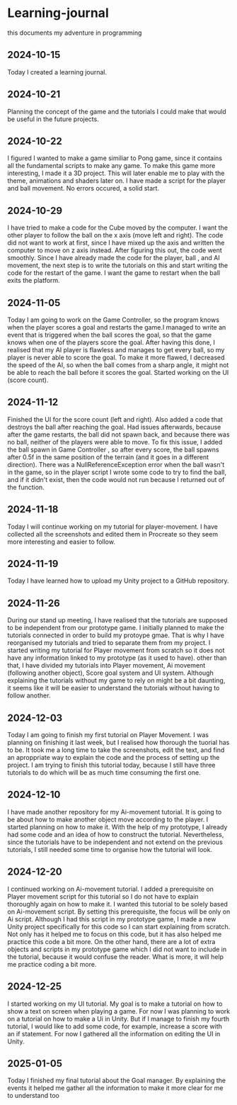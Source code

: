 # Learning-journal
this documents my adventure in programming

## 2024-10-15

Today I created a learning journal.

## 2024-10-21

Planning the concept of the game and the tutorials I could make that would be useful in the future projects.

## 2024-10-22

I figured I wanted to make a game similiar to Pong game, since it contains all the fundamental scripts to make any game. To make this game more interesting, I made it a 3D project. This will later enable me to play with the theme, animations and shaders later on. I have made a script for the player and ball movement. No errors occured, a solid start.

## 2024-10-29

I have tried to make a code for the Cube moved by the computer. I want the other player to follow the ball on the x axis (move left and right). The code did not want to work at first, since I have mixed up the axis and written the computer to move on z axis instead. After figuring this out, the code went smoothly. Since I have already made the code for the player, ball , and AI movement, the next step is to write the tutorials on this and start writing the code for the restart of the game. I want the game to restart when the ball exits the platform.

## 2024-11-05 

Today I am going to work on the Game Controller, so the program knows when the player scores a goal and restarts the game.I managed to write an event that is triggered when the ball scores the goal, so that the game knows when one of the players score the goal. After having this done, I realised that my AI player is flawless and manages to get every ball, so my player is never able to score the goal. To make it more flawed, I decreased the speed of the AI, so when the ball comes from a sharp angle, it might not be able to reach the ball before it scores the goal. Started working on the UI (score count).

## 2024-11-12

Finished the UI for the score count (left and right). Also added a code that destroys the ball after reaching the goal. Had issues afterwards, because after the game restarts, the ball did not spawn back, and because there was no ball, neither of the players were able to move.
To fix this issue, I added  the ball spawn in Game Controller , so after every score, the ball spawns after 0.5f in the same position of the terrain (and it goes in a different direction). There was a NullReferenceException error when the ball wasn't in the game, so in the player script I wrote some code to try to find the ball, and if it didn't exist, then the code would not run because I returned out of the function.

## 2024-11-18

Today I will continue working on my tutorial for player-movement. I have collected all the screenshots and edited them in Procreate so they seem more interesting and easier to follow.

## 2024-11-19

Today I have learned how to upload my Unity project to a GitHub repository.

## 2024-11-26

During our stand up meeting, I have realised that the tutorials are supposed to be independent from our prototype game. I initially planned to make the tutorials connected in order to build my protoype gmae. That is why I have reorganised my tutorials and tried to separate them from my project. I started writing my tutorial for Player movement from scratch so it does not have any information linked to my prototype (as it used to have). other than that, I have divided my tutorials into Player movement, Ai movement (following another object), Score goal system and UI system. Although explaining the tutorials without my game to rely on might be a bit daunting, it seems like it will be easier to understand the tutorials without having to follow another.

## 2024-12-03
Today I am going to finish my first tutorial on Player Movement. I was planning on finishing it last week, but I realised how thorough the tuorial has to be. It took me a long time to take the screenshots, edit the text, and find an aproppriate way to explain the code and the process of setting up the project. I am trying to finish this tutorial today, because I still have three tutorials to do which will be as much time consuming the first one.

## 2024-12-10
I have made another repository for my Ai-movement tutorial. It is going to be about how to make another object move according to the player. I started planning on how to make it. With the help of my prototype, I already had some code and an idea of how to construct the tutorial. Nevertheless, since the tutorials have to be independent and not extend  on the previous tutorials, I still needed some time to organise how the tutorial will look.

## 2024-12-20
I continued working on Ai-movement tutorial. I added a prerequisite on Player movement script for this tutorial so I do not have to explain thoroughly again on how to make it. I wanted this tutorial to be solely based on Ai-movement script. By setting this prerequisite, the focus will be only on Ai script. Although I had this script in my prototype game, I made a new Unity project specifically for this code so I can start explaining from scratch. Not only has it helped me to focus on this code, but it has also helped me practice this code a bit more. On the other hand, there are a lot of extra objects and scripts in my prototype game which I did not want to include in the tutorial, because it would confuse the reader. What is more, it will help me practice coding a bit more.


## 2024-12-25
I started working on my UI tutorial. My goal is to make a tutorial on how to show a text on screen when playing a game. For now I was planning to work on a tutorial on how to make a Ui in Unity. But if I manage to finish my fourth tutorial, I would like to add some code, for example, increase a score with an if statement. For now I gathered all the information on editing the UI in Unity.

## 2025-01-05
Today I finished my final tutorial about the Goal manager. By explaining the events it helped me gather all the information to make it more clear for me to understand too

